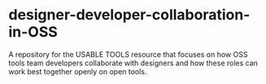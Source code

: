 # designer-developer-collaboration-in-OSS
A repository for the USABLE TOOLS resource that focuses on how OSS tools team developers collaborate with designers and how these roles can work best together openly on open tools.

